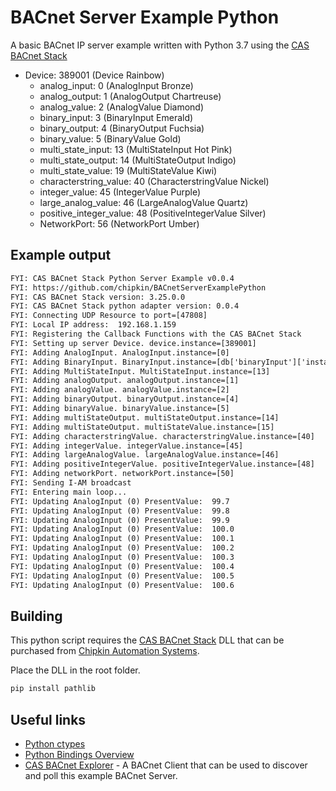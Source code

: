 # BACnet Server Example Python

A basic BACnet IP server example written with Python 3.7 using the [CAS BACnet Stack](https://www.bacnetstack.com/)

- Device: 389001 (Device Rainbow)
  - analog_input: 0 (AnalogInput Bronze)
  - analog_output: 1 (AnalogOutput Chartreuse)
  - analog_value: 2 (AnalogValue Diamond)
  - binary_input: 3 (BinaryInput Emerald)
  - binary_output: 4 (BinaryOutput Fuchsia)
  - binary_value: 5 (BinaryValue Gold)
  - multi_state_input: 13 (MultiStateInput Hot Pink)
  - multi_state_output: 14 (MultiStateOutput Indigo)
  - multi_state_value: 19 (MultiStateValue Kiwi)
  - characterstring_value: 40 (CharacterstringValue Nickel)
  - integer_value: 45 (IntegerValue Purple)
  - large_analog_value: 46 (LargeAnalogValue Quartz)
  - positive_integer_value: 48 (PositiveIntegerValue Silver)
  - NetworkPort: 56 (NetworkPort Umber)

## Example output

```txt
FYI: CAS BACnet Stack Python Server Example v0.0.4
FYI: https://github.com/chipkin/BACnetServerExamplePython
FYI: CAS BACnet Stack version: 3.25.0.0
FYI: CAS BACnet Stack python adapter version: 0.0.4
FYI: Connecting UDP Resource to port=[47808]
FYI: Local IP address:  192.168.1.159
FYI: Registering the Callback Functions with the CAS BACnet Stack
FYI: Setting up server Device. device.instance=[389001]
FYI: Adding AnalogInput. AnalogInput.instance=[0]
FYI: Adding BinaryInput. BinaryInput.instance=[db['binaryInput']['instance']]
FYI: Adding MultiStateInput. MultiStateInput.instance=[13]
FYI: Adding analogOutput. analogOutput.instance=[1]
FYI: Adding analogValue. analogValue.instance=[2]
FYI: Adding binaryOutput. binaryOutput.instance=[4]
FYI: Adding binaryValue. binaryValue.instance=[5]
FYI: Adding multiStateOutput. multiStateOutput.instance=[14]
FYI: Adding multiStateOutput. multiStateValue.instance=[15]
FYI: Adding characterstringValue. characterstringValue.instance=[40]
FYI: Adding integerValue. integerValue.instance=[45]
FYI: Adding largeAnalogValue. largeAnalogValue.instance=[46]
FYI: Adding positiveIntegerValue. positiveIntegerValue.instance=[48]
FYI: Adding networkPort. networkPort.instance=[50]
FYI: Sending I-AM broadcast
FYI: Entering main loop...
FYI: Updating AnalogInput (0) PresentValue:  99.7
FYI: Updating AnalogInput (0) PresentValue:  99.8
FYI: Updating AnalogInput (0) PresentValue:  99.9
FYI: Updating AnalogInput (0) PresentValue:  100.0
FYI: Updating AnalogInput (0) PresentValue:  100.1
FYI: Updating AnalogInput (0) PresentValue:  100.2
FYI: Updating AnalogInput (0) PresentValue:  100.3
FYI: Updating AnalogInput (0) PresentValue:  100.4
FYI: Updating AnalogInput (0) PresentValue:  100.5
FYI: Updating AnalogInput (0) PresentValue:  100.6
```

## Building

This python script requires the [CAS BACnet Stack](https://www.bacnetstack.com/) DLL that can be purchased from [Chipkin Automation Systems](https://store.chipkin.com).

Place the DLL in the root folder.

```bash
pip install pathlib
```

## Useful links

- [Python ctypes](https://docs.python.org/3/library/ctypes.html)
- [Python Bindings Overview](https://realpython.com/python-bindings-overview/)
- [CAS BACnet Explorer](https://store.chipkin.com/products/tools/cas-bacnet-explorer) - A BACnet Client that can be used to discover and poll this example BACnet Server.
